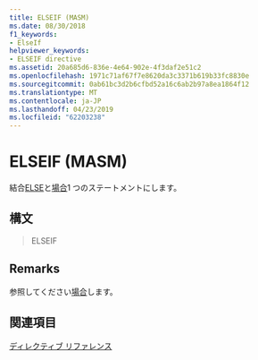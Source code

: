```yaml
---
title: ELSEIF (MASM)
ms.date: 08/30/2018
f1_keywords:
- ElseIf
helpviewer_keywords:
- ELSEIF directive
ms.assetid: 20a685d6-836e-4e64-902e-4f3daf2e51c2
ms.openlocfilehash: 1971c71af67f7e8620da3c3371b619b33fc8830e
ms.sourcegitcommit: 0ab61bc3d2b6cfbd52a16c6ab2b97a8ea1864f12
ms.translationtype: MT
ms.contentlocale: ja-JP
ms.lasthandoff: 04/23/2019
ms.locfileid: "62203238"
---
```

# <a name="elseif-masm"></a>ELSEIF (MASM)

結合[ELSE](../../assembler/masm/else-masm.md)と[場合](../../assembler/masm/if-masm.md)1 つのステートメントにします。

## <a name="syntax"></a>構文

> ELSEIF

## <a name="remarks"></a>Remarks

参照してください[場合](../../assembler/masm/if-masm.md)します。

## <a name="see-also"></a>関連項目

[ディレクティブ リファレンス](../../assembler/masm/directives-reference.md)<br/>